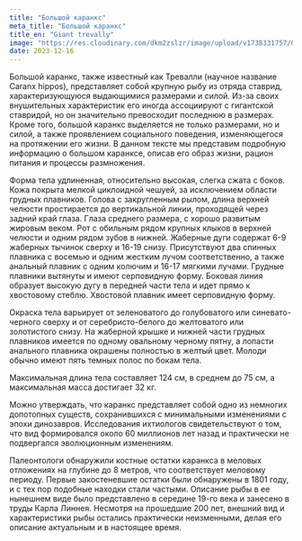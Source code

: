 ```yaml
---
title: "Большой каранкс"
meta_title: "Большой каранкс"
title_en: "Giant trevally"
image: "https://res.cloudinary.com/dkm2zslzr/image/upload/v1738331757/Giant_Trevally_pj3lej.png"
date: 2023-12-16
---
```


Большой каранкс, также известный как Тревалли (научное название Caranx hippos), представляет собой крупную рыбу из отряда ставрид, характеризующуюся выдающимися размерами и силой. Из-за своих внушительных характеристик его иногда ассоциируют с гигантской ставридой, но он значительно превосходит последнюю в размерах. Кроме того, большой каранкс выделяется не только размерами, но и силой, а также проявлением социального поведения, изменяющегося на протяжении его жизни. В данном тексте мы представим подробную информацию о большом каранксе, описав его образ жизни, рацион питания и процессы размножения.

Форма тела удлиненная, относительно высокая, слегка сжата с боков. Кожа покрыта мелкой циклоидной чешуей, за исключением области грудных плавников. Голова с закругленным рылом, длина верхней челюсти простирается до вертикальной линии, проходящей через задний край глаза. Глаза среднего размера, с хорошо развитым жировым веком. Рот с обильным рядом крупных клыков в верхней челюсти и одним рядом зубов в нижней. Жаберные дуги содержат 6-9 жаберных тычинок сверху и 16-19 снизу. Присутствуют два спинных плавника с восемью и одним жестким лучом соответственно, а также анальный плавник с одним колючим и 16-17 мягкими лучами. Грудные плавники вытянуты и имеют серповидную форму. Боковая линия образует высокую дугу в передней части тела и идет прямо к хвостовому стеблю. Хвостовой плавник имеет серповидную форму.

Окраска тела варьирует от зеленоватого до голубоватого или синевато-черного сверху и от серебристо-белого до желтоватого или золотистого снизу. На жаберной крышке и нижней части грудных плавников имеется по одному овальному черному пятну, а лопасти анального плавника окрашены полностью в желтый цвет. Молоди обычно имеют пять темных полос по бокам тела.

Максимальная длина тела составляет 124 см, в среднем до 75 см, а максимальная масса достигает 32 кг.

Можно утверждать, что каранкс представляет собой одно из немногих допотопных существ, сохранившихся с минимальными изменениями с эпохи динозавров. Исследования ихтиологов свидетельствуют о том, что вид формировался около 60 миллионов лет назад и практически не подвергался эволюционным изменениям.

Палеонтологи обнаружили костные остатки каранкса в меловых отложениях на глубине до 8 метров, что соответствует меловому периоду. Первые закостеневшие остатки были обнаружены в 1801 году, и с тех пор подобные находки стали частыми. Описание рыбы в ее нынешнем виде было представлено в середине 19-го века и занесено в труды Карла Линнея. Несмотря на прошедшие 200 лет, внешний вид и характеристики рыбы остались практически неизменными, делая его описание актуальным и в настоящее время.
